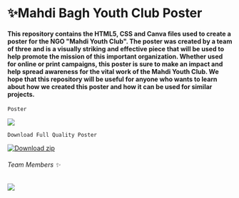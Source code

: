 # ✨Mahdi Bagh Youth Club Poster

#### This repository contains the HTML5, CSS and Canva files used to create a poster for the NGO "Mahdi Youth Club". The poster was created by a team of three and is a visually striking and effective piece that will be used to help promote the mission of this important organization. Whether used for online or print campaigns, this poster is sure to make an impact and help spread awareness for the vital work of the Mahdi Youth Club. We hope that this repository will be useful for anyone who wants to learn about how we created this poster and how it can be used for similar projects.

```Poster```

<div>
    <img src="https://cdn.discordapp.com/attachments/1044124684523937803/1068531480185282680/image.png"/>
</div>


``` Download Full Quality Poster ```

[![Download zip](https://custom-icon-badges.herokuapp.com/badge/-Download-yellow?style=for-the-badge&logo=download&logoColor=white "Download zip")](https://github.com/niyazbadar/poster-making/archive/refs/heads/main.zip)


###### Team Members ✨
<a href="https://github.com/niyazbadar/poster-making/graphs/contributors">
  <img src="https://contrib.rocks/image?repo=niyazbadar/poster-making" />
</a>


